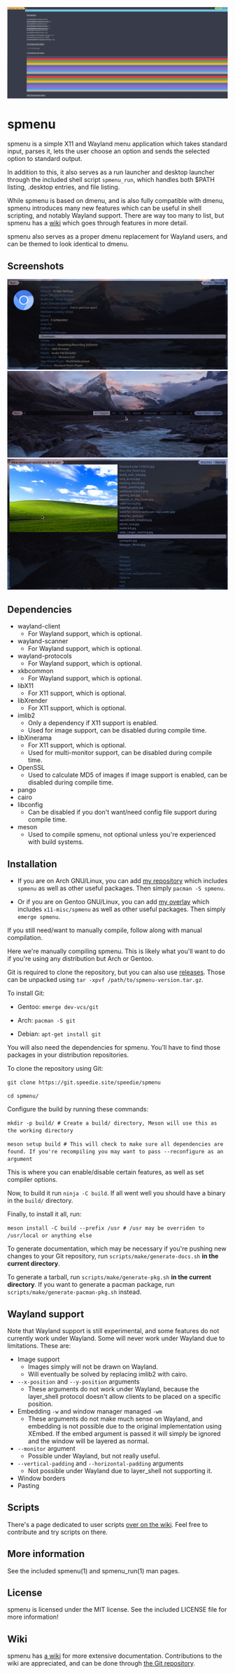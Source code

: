 ![preview](docs/spmenu-themes.gif)

spmenu
======

spmenu is a simple X11 and Wayland menu application which takes standard input, parses
it, lets the user choose an option and sends the selected option to standard output.

In addition to this, it also serves as a run launcher and desktop launcher
through the included shell script `spmenu_run`, which handles both $PATH
listing, .desktop entries, and file listing.

While spmenu is based on dmenu, and is also fully compatible with dmenu,
spmenu introduces many new features which can be useful in shell scripting,
and notably Wayland support. There are way too many to list, but spmenu has a
[wiki](https://spmenu.speedie.site) which goes through features in more detail.

spmenu also serves as a proper dmenu replacement for Wayland users, and
can be themed to look identical to dmenu.

## Screenshots

![.desktop launcher](screenshots/desktop-launcher.png)
![typing](screenshots/typing.gif)
![bliss](screenshots/bliss.png)

## Dependencies

- wayland-client
  - For Wayland support, which is optional.
- wayland-scanner
  - For Wayland support, which is optional.
- wayland-protocols
  - For Wayland support, which is optional.
- xkbcommon
  - For Wayland support, which is optional.
- libX11
  - For X11 support, which is optional.
- libXrender
  - For X11 support, which is optional.
- imlib2
  - Only a dependency if X11 support is enabled.
  - Used for image support, can be disabled during compile time.
- libXinerama
  - For X11 support, which is optional.
  - Used for multi-monitor support, can be disabled during compile time.
- OpenSSL
  - Used to calculate MD5 of images if image support is enabled, can be
disabled during compile time.
- pango
- cairo
- libconfig
  - Can be disabled if you don't want/need config file support during compile time.
- meson
  - Used to compile spmenu, not optional unless you're experienced with build systems.

## Installation

- If you are on Arch GNU/Linux, you can add
[my repository](https://git.speedie.site/speedie/speedie-repository) which includes
`spmenu` as well as other useful packages. Then simply `pacman -S spmenu`.

- Or if you are on Gentoo GNU/Linux, you can add
[my overlay](https://git.speedie.site/speedie/speedie-overlay) which includes
`x11-misc/spmenu` as well as other useful packages. Then simply `emerge spmenu`.

If you still need/want to manually compile, follow along with manual compilation.

Here we're manually compiling spmenu. This is likely what you'll want to do
if you're using any distribution but Arch or Gentoo.

Git is required to clone the repository, but you can also use
[releases](https://ls.speedie.site). Those can be unpacked
using `tar -xpvf /path/to/spmenu-version.tar.gz`.

To install Git:

- Gentoo: `emerge dev-vcs/git`

- Arch: `pacman -S git`

- Debian: `apt-get install git`

You will also need the dependencies for spmenu. You'll
have to find those packages in your distribution repositories.

To clone the repository using Git:

`git clone https://git.speedie.site/speedie/spmenu`

`cd spmenu/`

Configure the build by running these commands:

`mkdir -p build/ # Create a build/ directory, Meson will use this as the working
directory`

`meson setup build # This will check to make sure all dependencies are found.
If you're recompiling you may want to pass --reconfigure as an argument`

This is where you can enable/disable certain features, as well as set
compiler options.

Now, to build it run `ninja -C build`. If all went well you should have a
binary in the `build/` directory.

Finally, to install it all, run:

`meson install -C build --prefix /usr # /usr may be overriden to /usr/local
or anything else`

To generate documentation, which may be necessary if you're pushing new changes
to your Git repository, run `scripts/make/generate-docs.sh` **in the current
directory**.

To generate a tarball, run `scripts/make/generate-pkg.sh` **in the current
directory**. If you want to generate a pacman package, run
`scripts/make/generate-pacman-pkg.sh` instead.

## Wayland support

Note that Wayland support is still experimental, and some features do not
currently work under Wayland. Some will never work under Wayland due to limitations.
These are:

- Image support
  - Images simply will not be drawn on Wayland.
  - Will eventually be solved by replacing imlib2 with cairo.
- `--x-position` and `--y-position` arguments
  - These arguments do not work under Wayland, because the layer_shell
  protocol doesn't allow clients to be placed on a specific position.
- Embedding `-w` and window manager managed `-wm`
  - These arguments do not make much sense on Wayland, and embedding is not possible
  due to the original implementation using XEmbed. If the embed argument is passed
  it will simply be ignored and the window will be layered as normal.
- `--monitor` argument
  - Possible under Wayland, but not really useful.
- `--vertical-padding` and `--horizontal-padding` arguments
  - Not possible under Wayland due to layer_shell not supporting it.
- Window borders
- Pasting

## Scripts

There's a page dedicated to user scripts
[over on the wiki](https://spmenu.speedie.site/index.php/User+scripts). Feel
free to contribute and try scripts on there.

## More information

See the included spmenu(1) and spmenu_run(1) man pages.

## License

spmenu is licensed under the MIT license. See the included LICENSE file for
more information!

## Wiki

spmenu has [a wiki](https://spmenu.speedie.site) for more extensive
documentation. Contributions to the wiki are appreciated, and
can be done through [the Git repository](https://git.speedie.site/speedie/spmenu-wiki).
